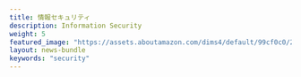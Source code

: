 ```yaml
---
title: 情報セキュリティ
description: Information Security
weight: 5
featured_image: "https://assets.aboutamazon.com/dims4/default/99cf0c0/2147483647/strip/true/crop/2000x1126+0+104/resize/1320x743!/format/webp/quality/90/?url=https%3A%2F%2Famazon-blogs-brightspot.s3.amazonaws.com%2F66%2F54%2Fc8bf6d904123989491bf543678eb%2Fadobestock-139082292.jpeg"
layout: news-bundle
keywords: "security"
---
```


